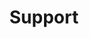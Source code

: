---
layout: page
title: Support
permalink: /support/
imports:
  - name: jquery
    load: first
  - name: tether
    load: first
  - name: bootstrap-css
    load: last
  - name: bootstrap-js
    load: last
style: _page
---
